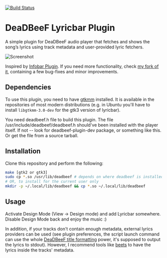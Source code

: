 [![Build Status](https://travis-ci.org/loskutov/deadbeef-lyricbar.svg)](https://travis-ci.org/loskutov/deadbeef-lyricbar)
# DeaDBeeF Lyricbar Plugin
A simple plugin for DeaDBeeF audio player that fetches and shows the song’s lyrics using track metadata and user-provided lyric fetchers.

![Screenshot](https://user-images.githubusercontent.com/1202012/51805459-90148b80-227e-11e9-9c0d-1df1d33fe1cd.png)


Inspired by [Infobar Plugin](https://bitbucket.org/dsimbiriatin/deadbeef-infobar/). If you need more functionality,
check [my fork of it](https://github.com/loskutov/deadbeef-infobar-ng), containing a few bug-fixes and minor improvements.

## Dependencies
To use this plugin, you need to have [gtkmm](http://www.gtkmm.org/) installed.
It is available in the repositories of most modern distributions (e.g. in Ubuntu you'll have to install `libgtkmm-3.0-dev` for the gtk3 version of lyricbar).

You need deadbeef.h file to build this plugin. The file /usr/include/deadbeef/deadbeef.h should've been installed with the player itself. If not -- look for deadbeef-plugin-dev package, or something like this. Or get the file from a source tarball.

## Installation
Clone this repository and perform the following:
```sh
make [gtk2 or gtk3]
sudo cp *.so /usr/lib/deadbeef # depends on where deadbeef is installed
# OR, to install for the current user only
mkdir -p ~/.local/lib/deadbeef && cp *.so ~/.local/lib/deadbeef
```

## Usage
Activate Design Mode (View → Design mode) and add Lyricbar somewhere. Disable Design Mode back and enjoy the music :)

In addition, if your tracks don't contain enough metadata, external lyrics providers can be used (see plugin preferences, the script launch command can use the whole [DeaDBeeF title formatting](https://github.com/DeaDBeeF-Player/deadbeef/wiki/Title-formatting-2.0) power, it's supposed to output the lyrics to stdout).
However, I recommend tools like [beets](https://github.com/beetbox/beets) to have the lyrics inside the tracks' metadata.
